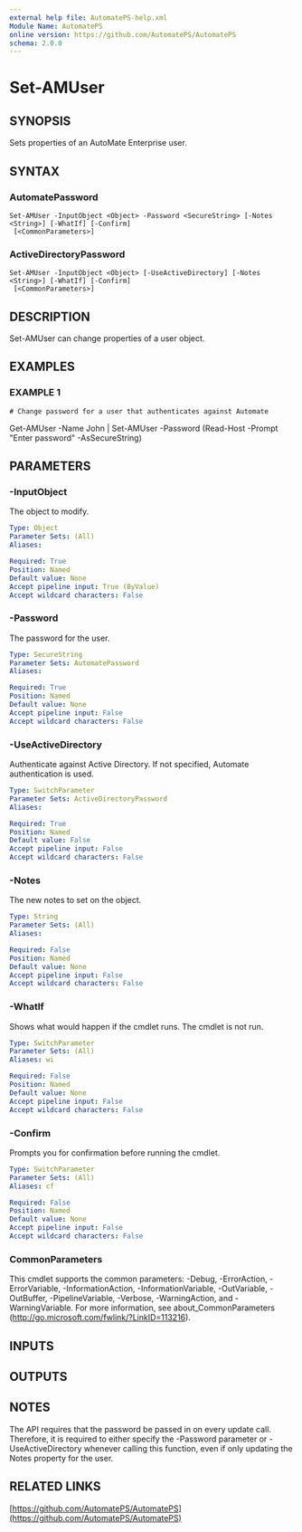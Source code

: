 ```yaml
---
external help file: AutomatePS-help.xml
Module Name: AutomatePS
online version: https://github.com/AutomatePS/AutomatePS
schema: 2.0.0
---
```


# Set-AMUser

## SYNOPSIS
Sets properties of an AutoMate Enterprise user.

## SYNTAX

### AutomatePassword
```
Set-AMUser -InputObject <Object> -Password <SecureString> [-Notes <String>] [-WhatIf] [-Confirm]
 [<CommonParameters>]
```

### ActiveDirectoryPassword
```
Set-AMUser -InputObject <Object> [-UseActiveDirectory] [-Notes <String>] [-WhatIf] [-Confirm]
 [<CommonParameters>]
```

## DESCRIPTION
Set-AMUser can change properties of a user object.

## EXAMPLES

### EXAMPLE 1
```
# Change password for a user that authenticates against Automate
```

Get-AMUser -Name John | Set-AMUser -Password (Read-Host -Prompt "Enter password" -AsSecureString)

## PARAMETERS

### -InputObject
The object to modify.

```yaml
Type: Object
Parameter Sets: (All)
Aliases:

Required: True
Position: Named
Default value: None
Accept pipeline input: True (ByValue)
Accept wildcard characters: False
```

### -Password
The password for the user.

```yaml
Type: SecureString
Parameter Sets: AutomatePassword
Aliases:

Required: True
Position: Named
Default value: None
Accept pipeline input: False
Accept wildcard characters: False
```

### -UseActiveDirectory
Authenticate against Active Directory. 
If not specified, Automate authentication is used.

```yaml
Type: SwitchParameter
Parameter Sets: ActiveDirectoryPassword
Aliases:

Required: True
Position: Named
Default value: False
Accept pipeline input: False
Accept wildcard characters: False
```

### -Notes
The new notes to set on the object.

```yaml
Type: String
Parameter Sets: (All)
Aliases:

Required: False
Position: Named
Default value: None
Accept pipeline input: False
Accept wildcard characters: False
```

### -WhatIf
Shows what would happen if the cmdlet runs.
The cmdlet is not run.

```yaml
Type: SwitchParameter
Parameter Sets: (All)
Aliases: wi

Required: False
Position: Named
Default value: None
Accept pipeline input: False
Accept wildcard characters: False
```

### -Confirm
Prompts you for confirmation before running the cmdlet.

```yaml
Type: SwitchParameter
Parameter Sets: (All)
Aliases: cf

Required: False
Position: Named
Default value: None
Accept pipeline input: False
Accept wildcard characters: False
```

### CommonParameters
This cmdlet supports the common parameters: -Debug, -ErrorAction, -ErrorVariable, -InformationAction, -InformationVariable, -OutVariable, -OutBuffer, -PipelineVariable, -Verbose, -WarningAction, and -WarningVariable.
For more information, see about_CommonParameters (http://go.microsoft.com/fwlink/?LinkID=113216).

## INPUTS

## OUTPUTS

## NOTES
The API requires that the password be passed in on every update call. 
Therefore, it is required to either specify the -Password parameter or -UseActiveDirectory whenever calling this function, even if only updating the Notes property for the user.

## RELATED LINKS

[https://github.com/AutomatePS/AutomatePS](https://github.com/AutomatePS/AutomatePS)

